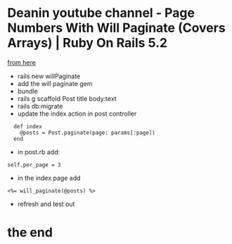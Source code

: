<link rel="stylesheet" href="style.css">

# Deanin youtube channel - Page Numbers With Will Paginate (Covers Arrays) | Ruby On Rails 5.2
[from here](https://www.youtube.com/watch?v=nOe5Sd-f_Ig)

- rails new willPaginate
- add the will paginate gem
- bundle
- rails g scaffold Post title body:text
- rails db:migrate
- update the index action in post controller

```
  def index
    @posts = Post.paginate(page: params[:page])
  end
```

- in post.rb add:

```
self.per_page = 3
```

- in the index page add

```
<%= will_paginate(@posts) %>
```

- refresh and test out

# the end


